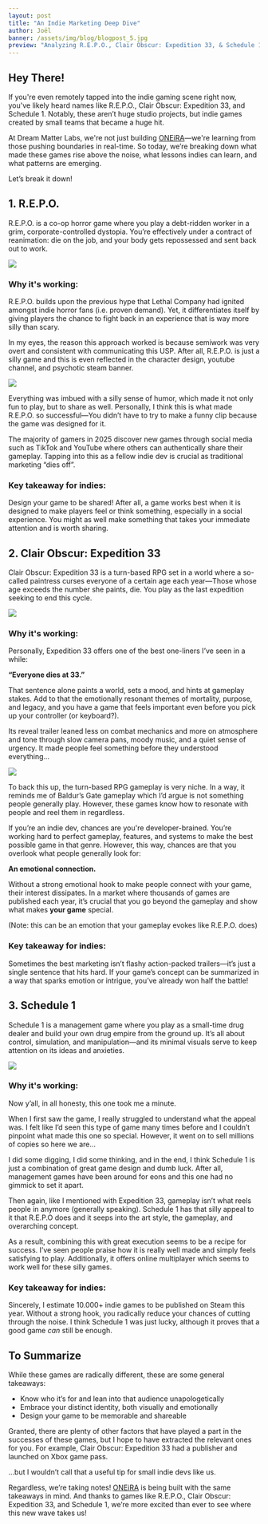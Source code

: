 ```yaml
---
layout: post
title: "An Indie Marketing Deep Dive"
author: Joël
banner: /assets/img/blog/blogpost_5.jpg
preview: "Analyzing R.E.P.O., Clair Obscur: Expedition 33, & Schedule 1."
---
```

<h2 class="post-h2">Hey There!</h2>

If you're even remotely tapped into the indie gaming scene right now, you've likely heard names like R.E.P.O., Clair Obscur: Expedition 33, and Schedule 1. Notably, these aren’t huge studio projects, but indie games created by small teams that became a huge hit.

At Dream Matter Labs, we're not just building <a class="post-link" href="https://dreammatterlabs.com/">ONEiRA</a>—we're learning from those pushing boundaries in real-time. So today, we’re breaking down what made these games rise above the noise, what lessons indies can learn, and what patterns are emerging.

Let’s break it down!

<h2 class="post-h2">1. R.E.P.O.</h2>

R.E.P.O. is a co-op horror game where you play a debt-ridden worker in a grim, corporate-controlled dystopia. You’re effectively under a contract of reanimation: die on the job, and your body gets repossessed and sent back out to work.

<img class="img-fluid post-image w-100" src="/assets/img/blog/repo.jpg">

<h3 class="post-h3">Why it's working:</h3>

R.E.P.O. builds upon the previous hype that Lethal Company had ignited amongst indie horror fans (i.e. proven demand). Yet, it differentiates itself by giving players the chance to fight back in an experience that is way more silly than scary.

In my eyes, the reason this approach worked is because semiwork was very overt and consistent with communicating this USP. After all, R.E.P.O. is just a silly game and this is even reflected in the character design, youtube channel, and psychotic steam banner.

<img class="img-fluid post-image w-50" src="/assets/img/blog/repo-emoji.jpg">

Everything was imbued with a silly sense of humor, which made it not only fun to play, but to share as well. Personally, I think this is what made R.E.P.O. so successful—You didn’t have to try to make a funny clip because the game was designed for it.

The majority of gamers in 2025 discover new games through social media such as TikTok and YouTube where others can authentically share their gameplay. Tapping into this as a fellow indie dev is crucial as traditional marketing “dies off”.

<h3 class="post-h3">Key takeaway for indies:</h3>

Design your game to be shared! After all, a game works best when it is designed to make players feel or think something, especially in a social experience. You might as well make something that takes your immediate attention and is worth sharing.

<h2 class="post-h2">2. Clair Obscur: Expedition 33</h2>

Clair Obscur: Expedition 33 is a turn-based RPG set in a world where a so-called paintress curses everyone of a certain age each year—Those whose age exceeds the number she paints, die. You play as the last expedition seeking to end this cycle.

<img class="img-fluid post-image w-100" src="/assets/img/blog/clair-obscur-expedition-33.jpg">

<h3 class="post-h3">Why it's working:</h3>

Personally, Expedition 33 offers one of the best one-liners I’ve seen in a while:

**“Everyone dies at 33.”**

That sentence alone paints a world, sets a mood, and hints at gameplay stakes. Add to that the emotionally resonant themes of mortality, purpose, and legacy, and you have a game that feels important even before you pick up your controller (or keyboard?).

Its reveal trailer leaned less on combat mechanics and more on atmosphere and tone through slow camera pans, moody music, and a quiet sense of urgency. It made people feel something before they understood everything…

<img class="img-fluid post-image w-50" src="/assets/img/blog/clair-obscur-expedition-33-2.jpg">

To back this up, the turn-based RPG gameplay is very niche. In a way, it reminds me of Baldur’s Gate gameplay which I’d argue is not something people generally play. However, these games know how to resonate with people and reel them in regardless.

If you’re an indie dev, chances are you're developer-brained. You’re working hard to perfect gameplay, features, and systems to make the best possible game in that genre. However, this way, chances are that you overlook what people generally look for:

**An emotional connection.**

Without a strong emotional hook to make people connect with your game, their interest dissipates. In a market where thousands of games are published each year, it’s crucial that you go beyond the gameplay and show what makes **your game** special.

(Note: this can be an emotion that your gameplay evokes like R.E.P.O. does)

<h3 class="post-h3">Key takeaway for indies:</h3>

Sometimes the best marketing isn’t flashy action-packed trailers—it’s just a single sentence that hits hard. If your game’s concept can be summarized in a way that sparks emotion or intrigue, you’ve already won half the battle!

<h2 class="post-h2">3. Schedule 1</h2>

Schedule 1 is a management game where you play as a small-time drug dealer and build your own drug empire from the ground up. It’s all about control, simulation, and manipulation—and its minimal visuals serve to keep attention on its ideas and anxieties.

<img class="img-fluid post-image w-100" src="/assets/img/blog/schedule-1.jpg">

<h3 class="post-h3">Why it's working:</h3>

Now y’all, in all honesty, this one took me a minute.

When I first saw the game, I really struggled to understand what the appeal was. I felt like I’d seen this type of game many times before and I couldn’t pinpoint what made this one so special. However, it went on to sell millions of copies so here we are…

I did some digging, I did some thinking, and in the end, I think Schedule 1 is just a combination of great game design and dumb luck. After all, management games have been around for eons and this one had no gimmick to set it apart.

Then again, like I mentioned with Expedition 33, gameplay isn’t what reels people in anymore (generally speaking). Schedule 1 has that silly appeal to it that R.E.P.O does and it seeps into the art style, the gameplay, and overarching concept.

As a result, combining this with great execution seems to be a recipe for success. I’ve seen people praise how it is really well made and simply feels satisfying to play. Additionally, it offers online multiplayer which seems to work well for these silly games.

<h3 class="post-h3">Key takeaway for indies:</h3>

Sincerely, I estimate 10.000+ indie games to be published on Steam this year. Without a strong hook, you radically reduce your chances of cutting through the noise. I think Schedule 1 was just lucky, although it proves that a good game *can* still be enough. 

<h2 class="post-h2">To Summarize</h2>

While these games are radically different, these are some general takeaways:

- Know who it’s for and lean into that audience unapologetically
- Embrace your distinct identity, both visually and emotionally
- Design your game to be memorable and shareable

Granted, there are plenty of other factors that have played a part in the successes of these games, but I hope to have extracted the relevant ones for you. For example, Clair Obscur: Expedition 33 had a publisher and launched on Xbox game pass.

...but I wouldn’t call that a useful tip for small indie devs like us.

Regardless, we’re taking notes! <a class="post-link" href="https://dreammatterlabs.com/">ONEiRA</a> is being built with the same takeaways in mind. And thanks to games like R.E.P.O., Clair Obscur: Expedition 33, and Schedule 1, we’re more excited than ever to see where this new wave takes us!